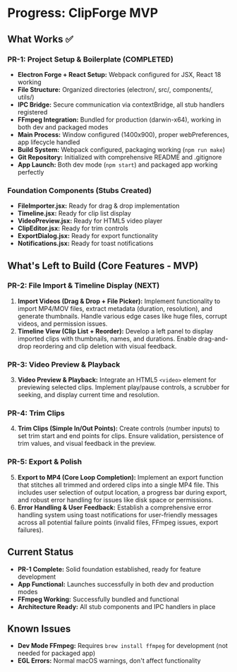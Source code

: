 # Progress: ClipForge MVP

## What Works ✅

### PR-1: Project Setup & Boilerplate (COMPLETED)
*   **Electron Forge + React Setup:** Webpack configured for JSX, React 18 working
*   **File Structure:** Organized directories (electron/, src/, components/, utils/)
*   **IPC Bridge:** Secure communication via contextBridge, all stub handlers registered
*   **FFmpeg Integration:** Bundled for production (darwin-x64), working in both dev and packaged modes
*   **Main Process:** Window configured (1400x900), proper webPreferences, app lifecycle handled
*   **Build System:** Webpack configured, packaging working (`npm run make`)
*   **Git Repository:** Initialized with comprehensive README and .gitignore
*   **App Launch:** Both dev mode (`npm start`) and packaged app working perfectly

### Foundation Components (Stubs Created)
*   **FileImporter.jsx:** Ready for drag & drop implementation
*   **Timeline.jsx:** Ready for clip list display
*   **VideoPreview.jsx:** Ready for HTML5 video player
*   **ClipEditor.jsx:** Ready for trim controls
*   **ExportDialog.jsx:** Ready for export functionality
*   **Notifications.jsx:** Ready for toast notifications

## What's Left to Build (Core Features - MVP)

### PR-2: File Import & Timeline Display (NEXT)
1.  **Import Videos (Drag & Drop + File Picker):** Implement functionality to import MP4/MOV files, extract metadata (duration, resolution), and generate thumbnails. Handle various edge cases like huge files, corrupt videos, and permission issues.
2.  **Timeline View (Clip List + Reorder):** Develop a left panel to display imported clips with thumbnails, names, and durations. Enable drag-and-drop reordering and clip deletion with visual feedback.

### PR-3: Video Preview & Playback
3.  **Video Preview & Playback:** Integrate an HTML5 `<video>` element for previewing selected clips. Implement play/pause controls, a scrubber for seeking, and display current time and resolution.

### PR-4: Trim Clips
4.  **Trim Clips (Simple In/Out Points):** Create controls (number inputs) to set trim start and end points for clips. Ensure validation, persistence of trim values, and visual feedback in the preview.

### PR-5: Export & Polish
5.  **Export to MP4 (Core Loop Completion):** Implement an export function that stitches all trimmed and ordered clips into a single MP4 file. This includes user selection of output location, a progress bar during export, and robust error handling for issues like disk space or permissions.
6.  **Error Handling & User Feedback:** Establish a comprehensive error handling system using toast notifications for user-friendly messages across all potential failure points (invalid files, FFmpeg issues, export failures).

## Current Status

*   **PR-1 Complete:** Solid foundation established, ready for feature development
*   **App Functional:** Launches successfully in both dev and production modes
*   **FFmpeg Working:** Successfully bundled and functional
*   **Architecture Ready:** All stub components and IPC handlers in place

## Known Issues

*   **Dev Mode FFmpeg:** Requires `brew install ffmpeg` for development (not needed for packaged app)
*   **EGL Errors:** Normal macOS warnings, don't affect functionality
